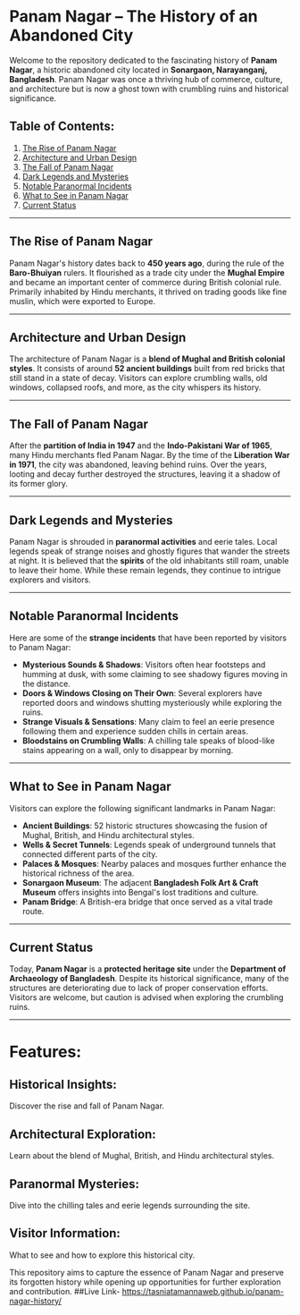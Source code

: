 # Panam Nagar – The History of an Abandoned City

Welcome to the repository dedicated to the fascinating history of **Panam Nagar**, a historic abandoned city located in **Sonargaon, Narayanganj, Bangladesh**. Panam Nagar was once a thriving hub of commerce, culture, and architecture but is now a ghost town with crumbling ruins and historical significance.

## Table of Contents:
1. [The Rise of Panam Nagar](#the-rise-of-panam-nagar)
2. [Architecture and Urban Design](#architecture-and-urban-design)
3. [The Fall of Panam Nagar](#the-fall-of-panam-nagar)
4. [Dark Legends and Mysteries](#dark-legends-and-mysteries)
5. [Notable Paranormal Incidents](#notable-paranormal-incidents)
6. [What to See in Panam Nagar](#what-to-see-in-panam-nagar)
7. [Current Status](#current-status)

---

## The Rise of Panam Nagar

Panam Nagar's history dates back to **450 years ago**, during the rule of the **Baro-Bhuiyan** rulers. It flourished as a trade city under the **Mughal Empire** and became an important center of commerce during British colonial rule. Primarily inhabited by Hindu merchants, it thrived on trading goods like fine muslin, which were exported to Europe.

---

## Architecture and Urban Design

The architecture of Panam Nagar is a **blend of Mughal and British colonial styles**. It consists of around **52 ancient buildings** built from red bricks that still stand in a state of decay. Visitors can explore crumbling walls, old windows, collapsed roofs, and more, as the city whispers its history.

---

## The Fall of Panam Nagar

After the **partition of India in 1947** and the **Indo-Pakistani War of 1965**, many Hindu merchants fled Panam Nagar. By the time of the **Liberation War in 1971**, the city was abandoned, leaving behind ruins. Over the years, looting and decay further destroyed the structures, leaving it a shadow of its former glory.

---

## Dark Legends and Mysteries

Panam Nagar is shrouded in **paranormal activities** and eerie tales. Local legends speak of strange noises and ghostly figures that wander the streets at night. It is believed that the **spirits** of the old inhabitants still roam, unable to leave their home. While these remain legends, they continue to intrigue explorers and visitors.

---

## Notable Paranormal Incidents

Here are some of the **strange incidents** that have been reported by visitors to Panam Nagar:

- **Mysterious Sounds & Shadows**: Visitors often hear footsteps and humming at dusk, with some claiming to see shadowy figures moving in the distance.
- **Doors & Windows Closing on Their Own**: Several explorers have reported doors and windows shutting mysteriously while exploring the ruins.
- **Strange Visuals & Sensations**: Many claim to feel an eerie presence following them and experience sudden chills in certain areas.
- **Bloodstains on Crumbling Walls**: A chilling tale speaks of blood-like stains appearing on a wall, only to disappear by morning.

---

## What to See in Panam Nagar

Visitors can explore the following significant landmarks in Panam Nagar:

- **Ancient Buildings**: 52 historic structures showcasing the fusion of Mughal, British, and Hindu architectural styles.
- **Wells & Secret Tunnels**: Legends speak of underground tunnels that connected different parts of the city.
- **Palaces & Mosques**: Nearby palaces and mosques further enhance the historical richness of the area.
- **Sonargaon Museum**: The adjacent **Bangladesh Folk Art & Craft Museum** offers insights into Bengal's lost traditions and culture.
- **Panam Bridge**: A British-era bridge that once served as a vital trade route.

---

## Current Status

Today, **Panam Nagar** is a **protected heritage site** under the **Department of Archaeology of Bangladesh**. Despite its historical significance, many of the structures are deteriorating due to lack of proper conservation efforts. Visitors are welcome, but caution is advised when exploring the crumbling ruins.

---

# Features:
## Historical Insights: 
Discover the rise and fall of Panam Nagar.
## Architectural Exploration: 
Learn about the blend of Mughal, British, and Hindu architectural styles.
## Paranormal Mysteries: 
Dive into the chilling tales and eerie legends surrounding the site.
## Visitor Information: 
What to see and how to explore this historical city.

This repository aims to capture the essence of Panam Nagar and preserve its forgotten history while opening up opportunities for further exploration and contribution.
##Live Link-  https://tasniatamannaweb.github.io/panam-nagar-history/

